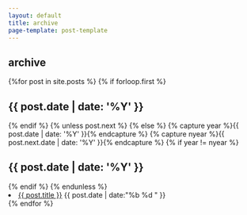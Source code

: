 ```yaml
---
layout: default
title: archive
page-template: post-template
---
```

<!-- Content
    ================================================== -->
<main class="content" role="main">
  <article class="post">
      <section class="archive">
      <h2 class="post-title">archive</h2>
        <section class="post-content">
          <p>
            {%for post in site.posts %}
              {% if forloop.first %}
                <h2>{{ post.date | date: '%Y' }}</h2>
              {% endif %}
              {% unless post.next %}
                <!-- <ul class="this"> -->
              {% else %}
                {% capture year %}{{ post.date | date: '%Y' }}{% endcapture %}
                {% capture nyear %}{{ post.next.date | date: '%Y' }}{% endcapture %}
                {% if year != nyear %}
                  <!-- </ul> --><br>
                  <h2>{{ post.date | date: '%Y' }}</h2>
                  <!-- <ul class="past"> -->
                {% endif %}
              {% endunless %}
                <li> <a href="{{ site.baseurl }}{{ post.url }}">{{ post.title }}</a> <time>{{ post.date | date:"%b %d " }}</time></li>
            {% endfor %}
            <!-- </ul> --><br>
          </section>
        </p>



      
      
      
